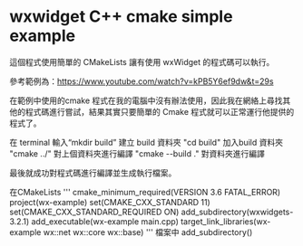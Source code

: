 # wxwidget C++ cmake simple example

這個程式使用簡單的 CMakeLists 讓有使用 wxWidget 的程式碼可以執行。

參考範例為：https://www.youtube.com/watch?v=kPB5Y6ef9dw&t=29s

在範例中使用的cmake 程式在我的電腦中沒有辦法使用，因此我在網絡上尋找其他的程式碼進行嘗試，結果其實只要簡單的 Cmake 程式就可以正常運行他提供的程式了。

在 terminal 輸入“mkdir build” 建立 build 資料夾
"cd build" 加入build 資料夾
"cmake ../" 對上個資料夾進行編譯
"cmake --build ." 對資料夾進行編譯

最後就成功對程式碼進行編譯並生成執行檔案。

在CMakeLists 
'''
cmake_minimum_required(VERSION 3.6 FATAL_ERROR)
project(wx-example)
set(CMAKE_CXX_STANDARD 11)
set(CMAKE_CXX_STANDARD_REQUIRED ON)
add_subdirectory(wxwidgets-3.2.1)
add_executable(wx-example main.cpp)
target_link_libraries(wx-example wx::net wx::core wx::base)
'''
檔案中 add_subdirectory() 
